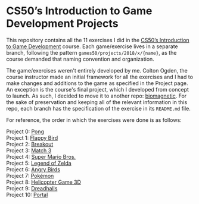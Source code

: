 # CS50’s Introduction to Game Development Projects
This repository contains all the 11 exercises I did in the [CS50’s Introduction to Game Development](https://cs50.harvard.edu/games/2018/) course. Each game/exercise lives in a separate branch, following the pattern ```games50/projects/2018/x/{name}```, as the course demanded that naming convention and organization. 

The game/exercises weren't entirely developed by me. Colton Ogden, the course instructor made an initial framework for all the exercises and I had to make changes and additions to the game as specified in the Project page. An exception is the course's final project, which I developed from concept to launch. As such, I decided to move it to another repo: [biomagnetic](https://github.com/xaviervitor/biomagnetic/). For the sake of preservation and keeping all of the relevant information in this repo, each branch has the specification of the exercise in its ```README.md``` file. 

For reference, the order in which the exercises were done is as follows:

Project 0: [Pong](https://github.com/xaviervitor/cs50games/tree/games50/projects/2018/x/pong) <br/>
Project 1: [Flappy Bird](https://github.com/xaviervitor/cs50games/tree/games50/projects/2018/x/flappy) <br/>
Project 2: [Breakout](https://github.com/xaviervitor/cs50games/tree/games50/projects/2018/x/breakout) <br/>
Project 3: [Match 3](https://github.com/xaviervitor/cs50games/tree/games50/projects/2018/x/match) <br/>
Project 4: [Super Mario Bros.](https://github.com/xaviervitor/cs50games/tree/games50/projects/2018/x/mario) <br/>
Project 5: [Legend of Zelda](https://github.com/xaviervitor/cs50games/tree/games50/projects/2018/x/zelda) <br/>
Project 6: [Angry Birds](https://github.com/xaviervitor/cs50games/tree/games50/projects/2018/x/angry) <br/>
Project 7: [Pokémon](https://github.com/xaviervitor/cs50games/tree/games50/projects/2018/x/pokemon) <br/>
Project 8: [Helicopter Game 3D](https://github.com/xaviervitor/cs50games/tree/games50/projects/2018/x/helicopter) <br/>
Project 9: [Dreadhalls](https://github.com/xaviervitor/cs50games/tree/games50/projects/2018/x/dreadhalls) <br/>
Project 10: [Portal](https://github.com/xaviervitor/cs50games/tree/games50/projects/2018/x/portal)
